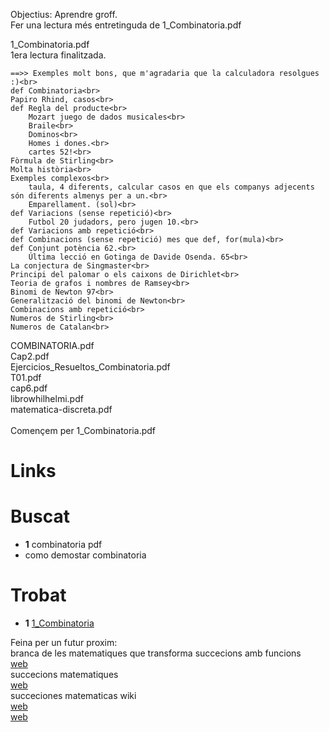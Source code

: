 Objectius:
	Aprendre groff.<br>
	Fer una lectura més entretinguda de 1\_Combinatoria.pdf<br>


1\_Combinatoria.pdf<br>
	1era lectura finalitzada.
<!-- http://matap.dmae.upm.es/WebpersonalBartolo/Probabilidad/1_Combinatoria.pdf -->
	==>> Exemples molt bons, que m'agradaria que la calculadora resolgues :)<br>
	def Combinatoria<br>
	Papiro Rhind, casos<br>
	def Regla del producte<br>
		Mozart juego de dados musicales<br>
		Braile<br>
		Dominos<br>
		Homes i dones.<br>
		cartes 52!<br>
	Fòrmula de Stirling<br>
	Molta història<br>
	Exemples complexos<br>
		taula, 4 diferents, calcular casos en que els companys adjecents són diferents almenys per a un.<br>
		Emparellament. (sol)<br>
	def Variacions (sense repetició)<br>
		Futbol 20 judadors, pero jugen 10.<br>
	def Variacions amb repetició<br>
	def Combinacions (sense repetició) mes que def, for(mula)<br>
	def Conjunt potència 62.<br>
		Última lecció en Gotinga de Davide Osenda. 65<br>
	La conjectura de Singmaster<br>
	Principi del palomar o els caixons de Dirichlet<br>
	Teoria de grafos i nombres de Ramsey<br>
	Binomi de Newton 97<br>
	Generalització del binomi de Newton<br>
	Combinacions amb repetició<br>
	Numeros de Stirling<br>
	Numeros de Catalan<br>


COMBINATORIA.pdf<br>
Cap2.pdf<br>
Ejercicios\_Resueltos\_Combinatoria.pdf<br>
T01.pdf<br>
cap6.pdf<br>
librowhilhelmi.pdf<br>
matematica-discreta.pdf<br>
<br>
Començem per 1\_Combinatoria.pdf<br>

# Links
Buscat
======
- __1__ combinatoria pdf
- como demostar combinatoria

Trobat
======
- __1__ [1\_Combinatoria](http://matap.dmae.upm.es/WebpersonalBartolo/Probabilidad/1_Combinatoria.pdf)

Feina per un futur proxim:<br>
branca de les matematiques que transforma succecions amb funcions<br>
	[web](https://ca.wikipedia.org/wiki/Categoria:An%C3%A0lisi_matem%C3%A0tica)<br>
succecions matematiques<br>
	[web](http://www.iescanpuig.com/ewccp/lib/exe/fetch.php?media=mnunez:tema_4_successions._progressions._matematica_mercantil_t_1r_bat_hs.pdf)<br>
succeciones matematicas wiki<br>
	[web](https://es.wikipedia.org/wiki/Sucesi%C3%B3n_matem%C3%A1tica)<br>
	[web](https://es.wikipedia.org/wiki/Serie_matem%C3%A1tica)<br>
